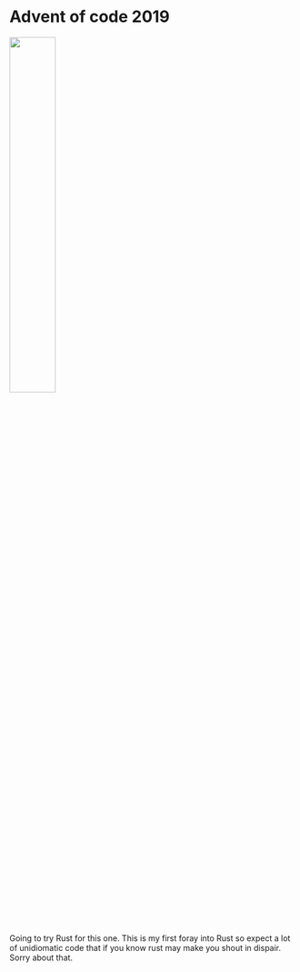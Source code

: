 # Advent of code 2019

<img src="https://www.rustacean.net/assets/rustacean-flat-happy.png" width="40%">

Going to try Rust for this one. This is my first foray into Rust so expect a lot of unidiomatic code that if you know rust may make you shout in dispair. Sorry about that.
